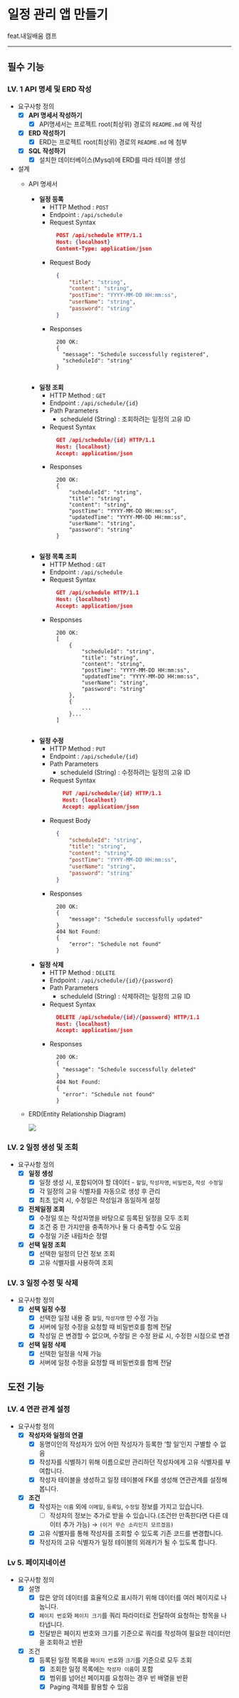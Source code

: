 # 일정 관리 앱 만들기
feat.내일배움 캠프

---

## 필수 기능
### LV. 1 API 명세 및 ERD 작성
- 요구사항 정의
    - [x]  **API 명세서 작성하기**
        - [x]  API명세서는 프로젝트 root(최상위) 경로의 `README.md` 에 작성
    - [x]  **ERD 작성하기**
        - [x]  ERD는 프로젝트 root(최상위) 경로의 `README.md` 에 첨부
    - [x] **SQL 작성하기**
        - [x] 설치한 데이터베이스(Mysql)에 ERD를 따라 테이블 생성

- 설계
    - API 명세서
      - **일정 등록**
        - HTTP Method : `POST`
        - Endpoint : `/api/schedule`
        - Request Syntax
          ```json
            POST /api/schedule HTTP/1.1
            Host: {localhost}
            Content-Type: application/json
        - Request Body
          ```json
            {
                "title": "string",
                "content": "string",
                "postTime": "YYYY-MM-DD HH:mm:ss",
                "userName": "string",
                "password": "string"
            }
        - Responses
          ```
            200 OK:
            {
              "message": "Schedule successfully registered",
              "scheduleId": "string"
            }
            
      - **일정 조회**
        - HTTP Method : `GET`
        - Endpoint : `/api/schedule/{id}`
        - Path Parameters
          - scheduleId (String) : 조회하려는 일정의 고유 ID
        - Request Syntax
          ```json
            GET /api/schedule/{id} HTTP/1.1
            Host: {localhost}
            Accept: application/json
        - Responses
          ```
            200 OK:
            {
                "scheduleId": "string",
                "title": "string",
                "content": "string",
                "postTime": "YYYY-MM-DD HH:mm:ss",
                "updatedTime": "YYYY-MM-DD HH:mm:ss",
                "userName": "string",
                "password": "string"
            }
            
      - **일정 목록 조회**
        - HTTP Method : `GET`
        - Endpoint : `/api/schedule`
        - Request Syntax
          ```json
            GET /api/schedule HTTP/1.1
            Host: {localhost}
            Accept: application/json
        - Responses
          ```
            200 OK:
            [
                {
                    "scheduleId": "string",
                    "title": "string",
                    "content": "string",
                    "postTime": "YYYY-MM-DD HH:mm:ss",
                    "updatedTime": "YYYY-MM-DD HH:mm:ss",
                    "userName": "string",
                    "password": "string"
                },
                {
                    ...
                }...
            ]
            
      - **일정 수정**
        - HTTP Method : `PUT`
        - Endpoint : `/api/schedule/{id}`
        - Path Parameters
            - scheduleId (String) : 수정하려는 일정의 고유 ID
        - Request Syntax
          ```json
              PUT /api/schedule/{id} HTTP/1.1
              Host: {localhost}
              Accept: application/json
        - Request Body
          ```json
            {
                "scheduleId": "string",
                "title": "string",
                "content": "string",
                "postTime": "YYYY-MM-DD HH:mm:ss",
                "userName": "string",
                "password": "string"
            }
        - Responses
          ```
            200 OK:
            {
                "message": "Schedule successfully updated"
            }
            404 Not Found:
            {
                "error": "Schedule not found"
            }

      - **일정 삭제**
        - HTTP Method : `DELETE`
        - Endpoint : `/api/schedule/{id}/{password}`
        - Path Parameters
            - scheduleId (String) : 삭제하려는 일정의 고유 ID
        - Request Syntax
          ```json
            DELETE /api/schedule/{id}/{password} HTTP/1.1
            Host: {localhost}
            Accept: application/json
        - Responses
          ```
            200 OK:
            {
              "message": "Schedule successfully deleted"
            }
            404 Not Found:
            {
              "error": "Schedule not found"
            }

    - ERD(Entity Relationship Diagram)

      ![](/read_me_img/erd.PNG)

### LV. 2 일정 생성 및 조회
- 요구사항 정의
  - [x] **일정 생성**
      - [x]  일정 생성 시, 포함되어야 할 데이터 - `할일`, `작성자명`, `비밀번호`, `작성 수정일`
      - [x]  각 일정의 고유 식별자를 자동으로 생성 후 관리
      - [x]  최초 입력 시, 수정일은 작성일과 동일하게 설정
  - [x] **전체일정 조회**
    - [x] 수정일 또는 작성자명을 바탕으로 등록된 일정을 모두 조회
    - [x] 조건 중 한 가지만을 충족하거나 둘 다 충족할 수도 있음
    - [x] 수정일 기준 내림차순 정렬
  - [x] **선택 일정 조회**
    - [x] 선택한 일정의 단건 정보 조회
    - [x] 고유 식별자를 사용하여 조회

### LV. 3 일정 수정 및 삭제
- 요구사항 정의
  - [x] **선택 일정 수정**
    - [x]  선택한 일정 내용 중 `할일`, `작성자명` 만 수정 가능
    - [x]  서버에 일정 수정을 요청할 때 비밀번호를 함께 전달
    - [x]  작성일 은 변경할 수 없으며, 수정일 은 수정 완료 시, 수정한 시점으로 변경
  - [x] **선택 일정 삭제**
    - [x] 선택한 일정을 삭제 가능
    - [x] 서버에 일정 수정을 요청할 때 비밀번호를 함께 전달

## 도전 기능
### LV. 4 연관 관계 설정
- 요구사항 정의
  - [x] **작성자와 일정의 연결**
    - [x] 동명이인의 작성자가 있어 어떤 작성자가 등록한 ‘할 일’인지 구별할 수 없음
    - [x]  작성자를 식별하기 위해 이름으로만 관리하던 작성자에게 고유 식별자를 부여합니다.
    - [x]  작성자 테이블을 생성하고 일정 테이블에 FK를 생성해 연관관계를 설정해 봅니다.
  - [x] **조건**
    - [x] 작성자는 `이름` 외에 `이메일`, `등록일`, `수정일` 정보를 가지고 있습니다.
      - [ ] 작성자의 정보는 추가로 받을 수 있습니다.(조건만 만족한다면 다른 데이터 추가 가능) &rarr; `(이거 무슨 소리인지 모르겠음)`
    - [x] 고유 식별자를 통해 작성자를 조회할 수 있도록 기존 코드를 변경합니다.
    - [x] 작성자의 고유 식별자가 일정 테이블의 외래키가 될 수 있도록 합니다.

### Lv 5. 페이지네이션
- 요구사항 정의
  - [x] 설명
    - [x] 많은 양의 데이터를 효율적으로 표시하기 위해 데이터를 여러 페이지로 나눕니다.
    - [x] `페이지 번호`와 `페이지 크기`를 쿼리 파라미터로 전달하여 요청하는 항목을 나타냅니다.
    - [x] 전달받은 페이지 번호와 크기를 기준으로 쿼리를 작성하여 필요한 데이터만을 조회하고 반환
  - [x] 조건
    - [x] 등록된 일정 목록을 `페이지 번호`와 `크기`를 기준으로 모두 조회
      - [x] 조회한 일정 목록에는 `작성자 이름`이 포함
      - [x] 범위를 넘어선 페이지를 요청하는 경우 빈 배열을 반환
      - [x] Paging 객체를 활용할 수 있음